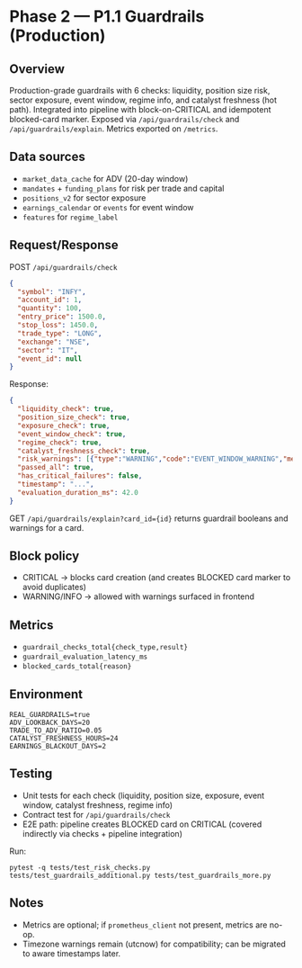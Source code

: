 # Phase 2 — P1.1 Guardrails (Production)

## Overview
Production-grade guardrails with 6 checks: liquidity, position size risk, sector exposure, event window, regime info, and catalyst freshness (hot path). Integrated into pipeline with block-on-CRITICAL and idempotent blocked-card marker. Exposed via `/api/guardrails/check` and `/api/guardrails/explain`. Metrics exported on `/metrics`.

## Data sources
- `market_data_cache` for ADV (20-day window)
- `mandates` + `funding_plans` for risk per trade and capital
- `positions_v2` for sector exposure
- `earnings_calendar` or `events` for event window
- `features` for `regime_label`

## Request/Response
POST `/api/guardrails/check`
```json
{
  "symbol": "INFY",
  "account_id": 1,
  "quantity": 100,
  "entry_price": 1500.0,
  "stop_loss": 1450.0,
  "trade_type": "LONG",
  "exchange": "NSE",
  "sector": "IT",
  "event_id": null
}
```
Response:
```json
{
  "liquidity_check": true,
  "position_size_check": true,
  "exposure_check": true,
  "event_window_check": true,
  "regime_check": true,
  "catalyst_freshness_check": true,
  "risk_warnings": [{"type":"WARNING","code":"EVENT_WINDOW_WARNING","message":"Upcoming earnings..."}],
  "passed_all": true,
  "has_critical_failures": false,
  "timestamp": "...",
  "evaluation_duration_ms": 42.0
}
```

GET `/api/guardrails/explain?card_id={id}` returns guardrail booleans and warnings for a card.

## Block policy
- CRITICAL → blocks card creation (and creates BLOCKED card marker to avoid duplicates)
- WARNING/INFO → allowed with warnings surfaced in frontend

## Metrics
- `guardrail_checks_total{check_type,result}`
- `guardrail_evaluation_latency_ms`
- `blocked_cards_total{reason}`

## Environment
```
REAL_GUARDRAILS=true
ADV_LOOKBACK_DAYS=20
TRADE_TO_ADV_RATIO=0.05
CATALYST_FRESHNESS_HOURS=24
EARNINGS_BLACKOUT_DAYS=2
```

## Testing
- Unit tests for each check (liquidity, position size, exposure, event window, catalyst freshness, regime info)
- Contract test for `/api/guardrails/check`
- E2E path: pipeline creates BLOCKED card on CRITICAL (covered indirectly via checks + pipeline integration)

Run:
```
pytest -q tests/test_risk_checks.py tests/test_guardrails_additional.py tests/test_guardrails_more.py
```

## Notes
- Metrics are optional; if `prometheus_client` not present, metrics are no-op.
- Timezone warnings remain (utcnow) for compatibility; can be migrated to aware timestamps later.
